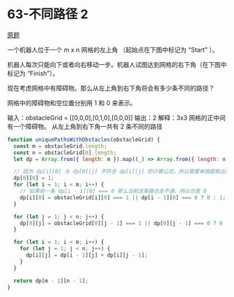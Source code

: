# 63-不同路径 2

[原题](https://leetcode-cn.com/problems/unique-paths-ii/)

一个机器人位于一个 m x n 网格的左上角 （起始点在下图中标记为 “Start” ）。

机器人每次只能向下或者向右移动一步。机器人试图达到网格的右下角（在下图中标记为 “Finish”）。

现在考虑网格中有障碍物。那么从左上角到右下角将会有多少条不同的路径？

网格中的障碍物和空位置分别用 1 和 0 来表示。

输入：obstacleGrid = [[0,0,0],[0,1,0],[0,0,0]]
输出：2
解释：3x3 网格的正中间有一个障碍物。
从左上角到右下角一共有 2 条不同的路径

```javascript
function uniquePathsWithObstacles(obstacleGrid) {
  const m = obstacleGrid.length;
  const n = obstacleGrid[0].length;
  let dp = Array.from({ length: m }).map((_) => Array.from({ length: n }).map((v) => 0));

  // 因为 dp[i][0] 与 dp[0][j] 不符合 dp[i][j] 的计算公式，所以需要单独提取出来赋值
  dp[0][0] = 1;
  for (let i = 1; i < m; i++) {
    // 如果前一条 dp[i - 1][0] === 0 那么当前这条路也走不通，所以也是 0
    dp[i][0] = obstacleGrid[i][0] === 1 || dp[i - 1][0] === 0 ? 0 : 1;
  }

  for (let j = 1; j < n; j++) {
    dp[0][j] = obstacleGrid[0][j - 1] === 1 || dp[0][j - 1] === 0 ? 0 : 1;
  }

  for (let i = 1; i < m; i++) {
    for (let j = 1; j < n; j++) {
      dp[i][j] = dp[i - 1][j] + dp[i][j - 1];
    }
  }

  return dp[m - 1][n - 1];
}
```
